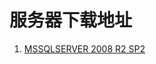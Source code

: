 # 服务器下载地址

1. [MSSQLSERVER 2008 R2 SP2](https://www.microsoft.com/zh-CN/download/details.aspx?id=30438)